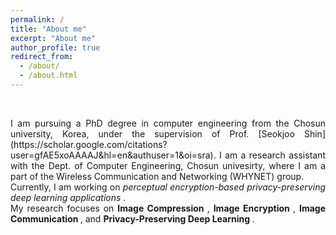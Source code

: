 ```yaml
---
permalink: /
title: "About me"
excerpt: "About me"
author_profile: true
redirect_from: 
  - /about/
  - /about.html
---
```

<br>
<p align="justify">
I am pursuing a PhD degree in computer engineering from the Chosun university, Korea, under the supervision of Prof. [Seokjoo Shin](https://scholar.google.com/citations?user=gfAE5xoAAAAJ&hl=en&authuser=1&oi=sra). I am a research assistant with the Dept. of Computer Engineering, Chosun univesirty, where I am a part of the Wireless Communication and Networking (WHYNET) group.

<br>
Currently, I am working on <i> perceptual encryption-based privacy-preserving deep learning applications </i>.

<br>
My research focuses on <b> Image Compression </b>, <b> Image Encryption </b>, <b> Image Communication </b>, and <b> Privacy-Preserving Deep Learning </b>.
</p>